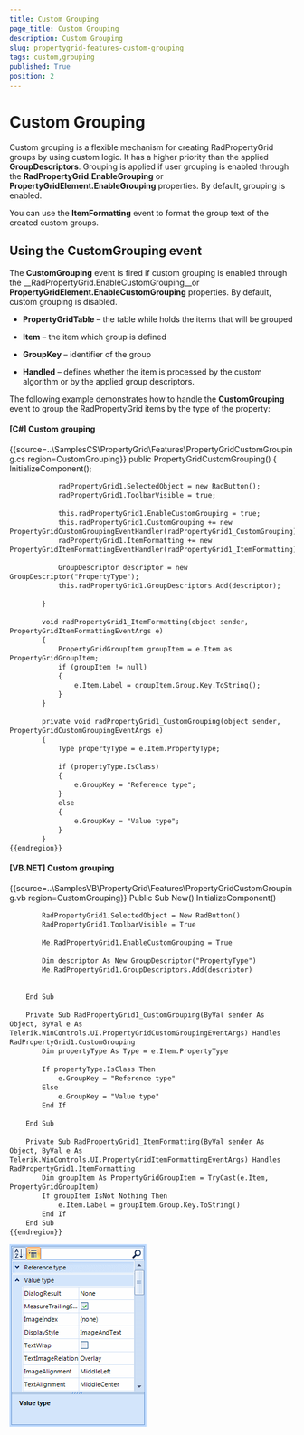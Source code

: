 ```yaml
---
title: Custom Grouping
page_title: Custom Grouping
description: Custom Grouping
slug: propertygrid-features-custom-grouping
tags: custom,grouping
published: True
position: 2
---
```


# Custom Grouping



Custom grouping is a flexible mechanism for creating RadPropertyGrid groups by using custom logic. It has a higher
      	priority than the applied __GroupDescriptors__. Grouping is applied if user grouping is enabled through the 
      	__RadPropertyGrid.EnableGrouping__ or __PropertyGridElement.EnableGrouping__ properties.
      	By default, grouping is enabled.
      

You can use the __ItemFormatting__ event to format the group text of the created custom groups.

## Using the CustomGrouping event

The __CustomGrouping__ event is fired if custom grouping is enabled through the 
        	__RadPropertyGrid.EnableCustomGrouping__or __PropertyGridElement.EnableCustomGrouping__
        	properties. By default, custom grouping is disabled.
        

* __PropertyGridTable__ – the table while holds the items that will be grouped

* __Item__ – the item which group is defined

* __GroupKey__ – identifier of the group

* __Handled__ – defines whether the item is processed by the custom algorithm or by the applied group descriptors.

The following example demonstrates how to handle the __CustomGrouping__ event to group the RadPropertyGrid items by the type of the property:

#### __[C#] Custom grouping__

{{source=..\SamplesCS\PropertyGrid\Features\PropertyGridCustomGrouping.cs region=CustomGrouping}}
	        public PropertyGridCustomGrouping()
	        {
	            InitializeComponent();
	
	            radPropertyGrid1.SelectedObject = new RadButton();
	            radPropertyGrid1.ToolbarVisible = true;
	
	            this.radPropertyGrid1.EnableCustomGrouping = true;
	            this.radPropertyGrid1.CustomGrouping += new PropertyGridCustomGroupingEventHandler(radPropertyGrid1_CustomGrouping);
	            radPropertyGrid1.ItemFormatting += new PropertyGridItemFormattingEventHandler(radPropertyGrid1_ItemFormatting);
	
	            GroupDescriptor descriptor = new GroupDescriptor("PropertyType");
	            this.radPropertyGrid1.GroupDescriptors.Add(descriptor);
	
	        }
	
	        void radPropertyGrid1_ItemFormatting(object sender, PropertyGridItemFormattingEventArgs e)
	        {
	            PropertyGridGroupItem groupItem = e.Item as PropertyGridGroupItem;
	            if (groupItem != null)
	            {
	                e.Item.Label = groupItem.Group.Key.ToString();
	            }
	        }
	
	        private void radPropertyGrid1_CustomGrouping(object sender, PropertyGridCustomGroupingEventArgs e)
	        {
	            Type propertyType = e.Item.PropertyType;
	
	            if (propertyType.IsClass)
	            {
	                e.GroupKey = "Reference type";
	            }
	            else
	            {
	                e.GroupKey = "Value type";
	            }
	        }
	{{endregion}}



#### __[VB.NET] Custom grouping__

{{source=..\SamplesVB\PropertyGrid\Features\PropertyGridCustomGrouping.vb region=CustomGrouping}}
	    Public Sub New()
	        InitializeComponent()
	
	        RadPropertyGrid1.SelectedObject = New RadButton()
	        RadPropertyGrid1.ToolbarVisible = True
	
	        Me.RadPropertyGrid1.EnableCustomGrouping = True
	
	        Dim descriptor As New GroupDescriptor("PropertyType")
	        Me.RadPropertyGrid1.GroupDescriptors.Add(descriptor)
	
	
	    End Sub
	
	    Private Sub RadPropertyGrid1_CustomGrouping(ByVal sender As Object, ByVal e As Telerik.WinControls.UI.PropertyGridCustomGroupingEventArgs) Handles RadPropertyGrid1.CustomGrouping
	        Dim propertyType As Type = e.Item.PropertyType
	
	        If propertyType.IsClass Then
	            e.GroupKey = "Reference type"
	        Else
	            e.GroupKey = "Value type"
	        End If
	
	    End Sub
	
	    Private Sub RadPropertyGrid1_ItemFormatting(ByVal sender As Object, ByVal e As Telerik.WinControls.UI.PropertyGridItemFormattingEventArgs) Handles RadPropertyGrid1.ItemFormatting
	        Dim groupItem As PropertyGridGroupItem = TryCast(e.Item, PropertyGridGroupItem)
	        If groupItem IsNot Nothing Then
	            e.Item.Label = groupItem.Group.Key.ToString()
	        End If
	    End Sub
	{{endregion}}

![propertygrid-features-custom-grouping 001](images/propertygrid-features-custom-grouping001.png)
